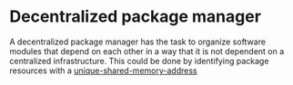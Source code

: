 # Decentralized package manager

A decentralized package manager has the task to organize software modules that depend on each other in a way that it is not dependent on a centralized infrastructure. This could be done by identifying package resources with a [unique-shared-memory-address](../../data/adresses/unique-shared-memory-address.md)